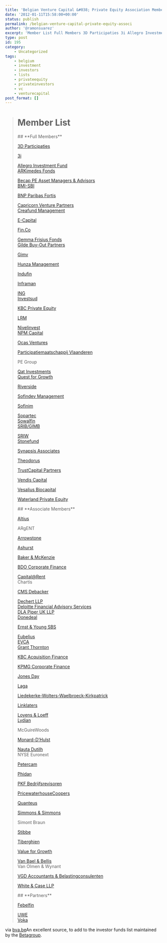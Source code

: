 ```yaml
---
title: 'Belgian Venture Capital &#038; Private Equity Association Members List'
date: '2012-01-11T15:58:00+00:00'
status: publish
permalink: /belgian-venture-capital-private-equity-associ
author: '@ramonsuarez'
excerpt: 'Member List Full Members 3D Participaties 3i Allegro Investment FundARKimedes FondsBecap PE Asset Managers &amp; AdvisorsBMI-SBI BNP Paribas Fortis Capricorn Venture PartnersCreafund Management E-Capital Fin.Co Gemma Frisius FondsGilde Buy-Out Partner...'
type: post
id: 195
category:
    - Uncategorized
tags:
    - belgium
    - investment
    - investors
    - lists
    - privateequity
    - privateinvestors
    - vc
    - venturecapital
post_format: []
---
```

> # Member List
> 
> <div class="detailSubBlock"><div>## **Full Members**
> 
> [3D Participaties](http://www.bva.be/Member-List-3D-Participaties.html)
> 
> [3i](http://www.bva.be/Member-List-3i.html)
> 
> [Allegro Investment Fund  ](http://www.bva.be/46136.url)  
> [ARKimedes Fonds  ](http://www.bva.be/Member-List-ARKimedes.html)
> 
> [Becap PE Asset Managers &amp; Advisors  ](http://www.bva.be/Member-List-Becap-PE-Asset-Managers-Advisors.html)  
> [BMI-SBI](http://www.bva.be/Member-List-BMI-SBI.html)
> 
> [BNP Paribas Fortis](http://www.bva.be/Member-List-Fortis-Private-Equity.html)
> 
> [Capricorn Venture Partners  ](http://www.bva.be/Member-List-Capricorn-Venture-Partners.html)  
> [Creafund Management  ](http://www.bva.be/Member-List-Creafund-Management.html)
> 
> [E-Capital](http://www.bva.be/Member-List-E-Capital.html)
> 
> [Fin.Co  ](http://www.bva.be/Member-List-Fin-Co.html)
> 
> [Gemma Frisius Fonds  ](http://www.bva.be/Member-List-Gemma-Frisius-Fonds.html)  
> [Gilde Buy-Out Partners](http://www.bva.be/Member-List-Gilde-Buy-Out-Partners.html)
> 
> [Gimv](http://www.bva.be/Member-List-Gimv.html)
> 
> [Hunza Management](http://www.bva.be/Member-List-Hunza-Management.html)
> 
> [Indufin](http://www.bva.be/Member-List-Indufin.html)
> 
> [Inframan](http://www.bva.be/Member-List-Inframan.html)
> 
> [ING  ](http://www.bva.be/Member-List-ING.html)  
> [Investsud](http://www.bva.be/122379.url)
> 
> [KBC Private Equity  ](http://www.bva.be/Member-List-KBC-Private-Equity.html)
> 
> [LRM  ](http://www.bva.be/Member-List-LRM.html)
> 
> [Nivelinvest  ](http://www.bva.be/Member-List-Nivelinvest.html)  
> [NPM Capital](http://www.bva.be/Member-List-NPM.html)
> 
> [Ocas Ventures  ](http://www.bva.be/Member-List-Ocas-Ventures.html)
> 
> [Participatiemaatschappij Vlaanderen](http://www.bva.be/Member-List-PMV.html)
> 
> PE Group
> 
> [Qat Investments  ](http://www.bva.be/Member-List-Qat-Investments.html)  
> [Quest for Growth  ](http://www.bva.be/Member-List-Quest-for-Growth.html)
> 
> [Riverside](http://www.bva.be/Member-List-Riverside.html)
> 
> [Sofindev Management](http://www.bva.be/Member-List-Sofindev.html)
> 
> [Sofinim](http://www.bva.be/Member-List-Sofinim.html)
> 
> [Sopartec  ](http://www.bva.be/Member-List-Sopartec.html)  
> [Sowalfin  ](http://www.bva.be/45796.url)  
> [SRIB/GIMB](http://www.bva.be/Member-List-SRIB.html)
> 
> [SRIW  ](http://www.bva.be/96700.url)  
> [Stonefund](http://www.bva.be/Member-List-Stonefund.html)
> 
> [Synapsis Associates](http://www.bva.be/Member-List-Synapsis-Associates.html)
> 
> [Theodorus](http://www.bva.be/Member-List-Theodorus.html)
> 
> [TrustCapital Partners](http://www.bva.be/Member-List-TrustCapital.html)
> 
> [Vendis Capital](http://www.bva.be/Member-List-Vendis-Capital.html)
> 
> [Vesalius Biocapital](http://www.bva.be/Member-List-Vesalius.html)
> 
> [Waterland Private Equity  ](http://www.bva.be/Member-List-Waterland-Private-Equity.html)
> 
> </div><div>## **Associate Members**
> 
> [Altius](http://www.bva.be/46336.url)
> 
> ARgENT
> 
> [Arrowstone](http://www.bva.be/Member-List-Arrowstone.html)
> 
> [Ashurst](http://www.bva.be/46337.url)
> 
> [Baker &amp; McKenzie](http://www.bva.be/46397.url)
> 
> [BDO Corporate Finance  ](http://www.bva.be/Member-List-BDO-Atrio.html)
> 
> [Capital@Rent  ](http://www.bva.be/Member-List-Capital-Rent.html)  
> Chartis
> 
> [CMS Debacker](http://www.bva.be/52009.url)
> 
> [Dechert LLP  ](http://www.bva.be/Member-List-Dechert.html)  
> [Deloitte Financial Advisory Services  ](http://www.bva.be/Member-List-Deloitte.html)  
> [DLA Piper UK LLP  ](http://www.bva.be/46400.url)  
> [Donedeal](http://www.bva.be/Member-List-Donedeal.html)
> 
> [Ernst &amp; Young SBS](http://www.bva.be/46401.url)
> 
> [Eubelius  ](http://www.bva.be/46402.url)  
> [EVCA  ](http://www.bva.be/46403.url)  
> [Grant Thornton](http://www.bva.be/Member-List-Grant-Thornton.html)
> 
> [KBC Acquisition Finance](http://www.bva.be/46404.url)
> 
> [KPMG Corporate Finance](http://www.bva.be/46405.url)
> 
> [Jones Day  ](http://www.bva.be/Member-List-Jones-Day.html)
> 
> [Laga](http://www.bva.be/Member-List-Laga.html)
> 
> [Liedekerke-Wolters-Waelbroeck-Kirkpatrick](http://www.bva.be/46408.url)
> 
> [Linklaters](http://www.bva.be/Member-List-Linklaters-LLP.html)
> 
> [Loyens &amp; Loeff  ](http://www.bva.be/Member-List-Loyens-Loeff.html)  
> [Lydian](http://www.bva.be/Member-List-Lydian.html)
> 
> McGuireWoods
> 
> [Monard-D’Hulst](http://www.bva.be/46412.url)
> 
> [Nauta Dutilh  ](http://www.bva.be/Member-List-Nauta-Dutilh.html)  
> NYSE Euronext
> 
> [Petercam](http://www.bva.be/Member-List-Petercam.html)
> 
> [Phidan](http://www.bva.be/Member-List-Phidan.html)
> 
> [PKF Bedrijfsrevisoren](http://www.bva.be/46415.url)
> 
> [PricewaterhouseCoopers](http://www.bva.be/Member-List-PricewaterhouseCoopers.html)
> 
> [Quanteus](http://www.bva.be/Member-List-Quanteus.html)
> 
> [Simmons &amp; Simmons](http://www.bva.be/122339.url)
> 
> Simont Braun
> 
> [Stibbe](http://www.bva.be/Member-List-Stibbe.html)
> 
> [Tiberghien](http://www.bva.be/Member-List-Tiberghien.html)
> 
> [Value for Growth](http://www.bva.be/Member-List-Value-for-Growth.html)
> 
> [Van Bael &amp; Bellis  ](http://www.bva.be/Member-List-Van-Bael-Bellis.html)  
> Van Olmen &amp; Wynant
> 
> [VGD Accountants &amp; Belastingconsulenten  ](http://www.bva.be/46419.url)
> 
> [White &amp; Case LLP](http://www.bva.be/Member-List-White-Case.html)
> 
> </div><div>## **Partners**
> 
> [Febelfin](http://www.bva.be/46370.url)
> 
> [UWE  ](http://www.bva.be/46369.url)  
> [Voka](http://www.bva.be/46368.url)
> 
> </div></div>

via [bva.be](http://www.bva.be/fb111mggc622gkw1szu149.aspx)</div>An excellent source, to add to the investor funds list maintained by the [Betagroup](http://www.betagroup.be).

</div>